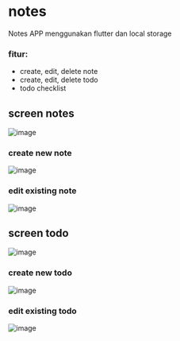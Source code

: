 # notes

Notes APP menggunakan flutter dan local storage

### fitur: 
- create, edit, delete note
- create, edit, delete todo
- todo checklist

## screen notes
![image](https://github.com/nisaaak/notes-flutter/assets/78557312/a377e525-3f8e-4246-a3bb-e1b0ddd1995b)
### create new note
![image](https://github.com/nisaaak/notes-flutter/assets/78557312/60455aba-2084-4ba2-bd56-48f0703e2e26)
### edit existing note
![image](https://github.com/nisaaak/notes-flutter/assets/78557312/f5c91b09-ed7f-4203-944f-84be914af411)

## screen todo
![image](https://github.com/nisaaak/notes-flutter/assets/78557312/dbd91adc-f612-4ce6-ac46-6418817d2c77)
### create new todo
![image](https://github.com/nisaaak/notes-flutter/assets/78557312/152e0a52-28fe-4c31-88bd-a4d941891329)
### edit existing todo
![image](https://github.com/nisaaak/notes-flutter/assets/78557312/0c7f7ead-fcf1-4025-9ad9-6b6fe400915f)
